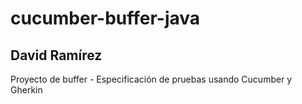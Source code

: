 # cucumber-buffer-java
## David Ramírez
Proyecto de buffer - Especificación de pruebas usando Cucumber y Gherkin 
